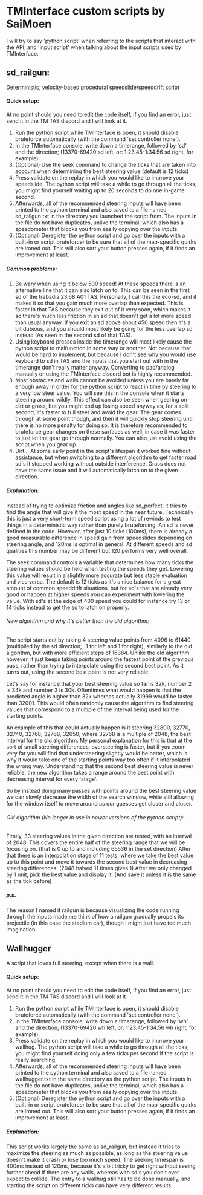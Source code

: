 # TMInterface custom scripts by SaiMoen
I will try to say 'python script' when referring to the scripts that interact with the API, and 'input script' when talking about the input scripts used by TMInterface.

## sd_railgun:
Deterministic, velocity-based procedural speedslide/speeddrift script

#### Quick setup:
At no point should you need to edit the code itself, if you find an error, just send it in the TM TAS discord and I will look at it.

1. Run the python script while TMInterface is open, it should disable bruteforce automatically (with the command 'set controller none').
2. In the TMInterface console, write down a timerange, followed by 'sd' and the direction; (13370-69420 sd left, or: 1:23.45-1:34.56 sd right, for example).
3. (Optional) Use the seek command to change the ticks that are taken into account when determining the best steering value (default is 12 ticks)
4. Press validate on the replay in which you would like to improve your speedslide. The python script will take a while to go through all the ticks, you might find yourself waiting up to 20 seconds to do one in-game second.
5. Afterwards, all of the recommended steering inputs will have been printed to the python terminal and also saved to a file named sd_railgun.txt in the directory you launched the script from. The inputs in the file do not have duplicates, unlike the terminal, which also has a speedometer that blocks you from easily copying over the inputs.
6. (Optional) Deregister the python script and go over the inputs with a built-in or script bruteforcer to be sure that all of the map-specific quirks are ironed out. This will also sort your button presses again, if it finds an improvement at least.

##### Common problems:
1. Be wary when using it below 500 speed! At these speeds there is an alternative line that it can also latch on to. This can be seen in the first sd of the trabadia 23.68 A01 TAS. Personally, I call this the eco-sd, and it makes it so that you gain much more overlap than expected. This is faster in that TAS because they exit out of it very soon, which makes it so there's much less friction in an sd that doesn't get a lot more speed than usual anyway. If you exit an sd above about 450 speed then it's a bit dubious, and you should most likely be going for the less overlap sd instead (As seen in the second sd of that TAS).
2. Using keyboard presses inside the timerange will most likely cause the python script to malfunction in some way or another. Not because that would be hard to implement, but because I don't see why you would use keyboard to sd in TAS and the inputs that you start out with in the timerange don't really matter anyway. Converting to pad/analog manually or using the TMInterface discord bot is highly recommended.
3. Most obstacles and walls cannot be avoided unless you are barely far enough away in order for the python script to react in time by steering to a very low steer value. You will see this in the console when it starts steering around wildly. This effect can also be seen when gearing on dirt or grass, but you might end up losing speed anyway as, for a split second, it's faster to full steer and avoid the gear. The gear comes through at some point though, and then it will quickly stop steering until there is no more penalty for doing so. It is therefore recommended to bruteforce gear changes on these surfaces as well, in case it was faster to just let the gear go through normally. You can also just avoid using the script when you gear up.
4. Dirt... At some early point in the script's lifespan it worked fine without assistance, but when switching to a different algorithm to get faster road sd's it stopped working without outside interference. Grass does not have the same issue and it will automatically latch on to the given direction.

##### Explanation:
Instead of trying to optimize friction and angles like sd_perfect, it tries to find the angle that will give it the most speed in the near future.
Technically this is just a very short-term speed script using a lot of rewinds to test things in a deterministic way rather than purely bruteforcing.
An sd is never defined in the code. However, after just 10 ticks (100ms), there is already a good measurable difference in speed gain from speedslides depending on steering angle, and 120ms is optimal in general. At different speeds and sd qualities this number may be different but 120 performs very well overall.

The seek command controls a variable that determines how many ticks the steering values should be held when testing the speeds they get. Lowering this value will result in a slightly more accurate but less stable evaluation and vice versa. The default is 12 ticks as it's a nice balance for a great amount of common speeddrift situations, but for sd's that are already very good or happen at higher speeds you can experiment with lowering the value. With sd's at the edge of 400 speed you could for instance try 13 or 14 ticks instead to get the sd to latch on properly.

###### New algorithm and why it's better than the old algorithm:
The script starts out by taking 4 steering value points from 4096 to 61440 (multiplied by the sd direction; -1 for left and 1 for right), similarly to the old algorithm, but with more efficient steps of 16384. 
Unlike the old algorithm however, it just keeps taking points around the fastest point of the previous pass, rather than trying to interpolate using the second best point. As it turns out, using the second best point is not very reliable.

Let's say for instance that your best steering value so far is 32k, number 2 is 34k and number 3 is 30k. Oftentimes what would happen is that the predicted angle is higher than 32k whereas actually 31999 would be faster than 32001. This would often randomly cause the algorithm to find steering values that correspond to a multiple of the interval being used for the starting points.

An example of this that could actually happen is it steering 32800, 32770, 32740, 32768, 32768, 32650; where 32768 is a multiple of 2048, the best interval for the old algorithm. My personal explanation for this is that at the sort of small steering differences, oversteering is faster, but if you zoom very far you will find that understeering slightly would be better, which is why it would take one of the starting points way too often if it interpolated the wrong way. Understanding that the second best steering value is never reliable, the new algorithm takes a range around the best point with decreasing interval for every 'stage'.

So by instead doing many passes with points around the best steering value we can slowly decrease the width of the search window, while still allowing for the window itself to move around as our guesses get closer and closer.

###### Old algorithm (No longer in use in newer versions of the python script):
Firstly, 33 steering values in the given direction are tested, with an interval of 2048. This covers the entire half of the steering range that we will be focusing on. (that is 0 up to and including 65536 in the set direction)
After that there is an interpolation stage of 11 tests, where we take the best value up to this point and move it towards the second best value in decreasing steering differences. (2048 halved 11 times gives 1)
After we only changed by 1 unit, pick the best value and display it. (And save it unless it is the same as the tick before)

##### p.s.
The reason I named it railgun is because visualizing the code running through the inputs made me think of how a railgun gradually propels its projectile (in this case the stadium car), though I might just have too much imagination.

## Wallhugger
A script that loves full steering, except when there is a wall.

#### Quick setup:
At no point should you need to edit the code itself, if you find an error, just send it in the TM TAS discord and I will look at it.

1. Run the python script while TMInterface is open, it should disable bruteforce automatically (with the command 'set controller none').
2. In the TMInterface console, write down a timerange, followed by 'wh' and the direction; (13370-69420 wh left, or: 1:23.45-1:34.56 wh right, for example).
3. Press validate on the replay in which you would like to improve your wallhug. The python script will take a while to go through all the ticks, you might find yourself doing only a few ticks per second if the script is really searching.
4. Afterwards, all of the recommended steering inputs will have been printed to the python terminal and also saved to a file named wallhugger.txt in the same directory as the python script. The inputs in the file do not have duplicates, unlike the terminal, which also has a speedometer that blocks you from easily copying over the inputs.
5. (Optional) Deregister the python script and go over the inputs with a built-in or script bruteforcer to be sure that all of the map-specific quirks are ironed out. This will also sort your button presses again, if it finds an improvement at least.

##### Explanation:
This script works largely the same as sd_railgun, but instead it tries to maximize the steering as much as possible, as long as the steering value doesn't make it crash or lose too much speed. The seeking timespan is 400ms instead of 120ms, because it's a bit tricky to get right without seeing further ahead if there are any walls, whereas with sd's you don't ever expect to collide.
The entry to a wallhug still has to be done manually, and starting the script on different ticks can have very different results.
